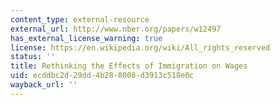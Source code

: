 ```yaml
---
content_type: external-resource
external_url: http://www.nber.org/papers/w12497
has_external_license_warning: true
license: https://en.wikipedia.org/wiki/All_rights_reserved
status: ''
title: Rethinking the Effects of Immigration on Wages
uid: ecddbc2d-29dd-4b28-8008-d3913c518e0c
wayback_url: ''
---
```


